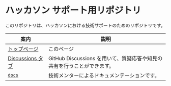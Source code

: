 # ハッカソン サポート用リポジトリ

このリポジトリは、ハッカソンにおける技術サポートのためのリポジトリです。

| 案内 | 説明 |
|----|----|
| [トップページ](https://github.com/1ft-seabass/ma-hackathon-qa-and-knowledge-202210) | このページ |
| [Discussions タブ](https://github.com/1ft-seabass/ma-hackathon-qa-and-knowledge-202210/discussions) | GitHub Discussions を用いて、質疑応答や知見の共有を行うことができます。 |
| [`docs`](./docs) | 技術メンターによるドキュメンテーションです。 |
